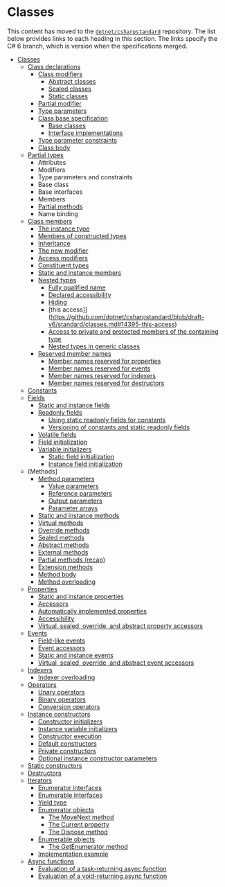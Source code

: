 # Classes

This content has moved to the [`dotnet/csharpstandard`](https://github.com/dotnet/csharpstandard) repository.
The list below provides links to each heading in this section. The links specify the C# 6 branch, which is version when the specifications merged.

- <a id="classes"></a>[Classes](https://github.com/dotnet/csharpstandard/blob/draft-v6/standard/classes.md#14-classes)
  - <a id="class-declarations"></a>[Class declarations](https://github.com/dotnet/csharpstandard/blob/draft-v6/standard/classes.md#142-class-declarations)
    - <a id="class-modifiers"></a>[Class modifiers](https://github.com/dotnet/csharpstandard/blob/draft-v6/standard/classes.md#1422-class-modifiers)
      - <a id="abstract-classes"></a>[Abstract classes](https://github.com/dotnet/csharpstandard/blob/draft-v6/standard/classes.md#14222-abstract-classes)
      - <a id="sealed-classes"></a>[Sealed classes](https://github.com/dotnet/csharpstandard/blob/draft-v6/standard/classes.md#14223-sealed-classes)
      - <a id="static-classes"></a>[Static classes](https://github.com/dotnet/csharpstandard/blob/draft-v6/standard/classes.md#14224-static-classes)
    - <a id="partial-modifier"></a>[Partial modifier](https://github.com/dotnet/csharpstandard/blob/draft-v6/standard/classes.md#1427-partial-declarations)
    - <a id="type-parameters"></a>[Type parameters](https://github.com/dotnet/csharpstandard/blob/draft-v6/standard/classes.md#1423-type-parameters)
    - <a id="class-base-specification"></a>[Class base specification](https://github.com/dotnet/csharpstandard/blob/draft-v6/standard/classes.md#1424-class-base-specification)
      - <a id="base-classes"></a>[Base classes](https://github.com/dotnet/csharpstandard/blob/draft-v6/standard/classes.md#14242-base-classes)
      - <a id="interface-implementations"></a>[Interface implementations](https://github.com/dotnet/csharpstandard/blob/draft-v6/standard/classes.md#14243-interface-implementations)
    - <a id="type-parameter-constraints"></a>[Type parameter constraints](https://github.com/dotnet/csharpstandard/blob/draft-v6/standard/classes.md#1425-type-parameter-constraints)
    - <a id="class-body"></a>[Class body](https://github.com/dotnet/csharpstandard/blob/draft-v6/standard/classes.md#1426-class-body)
  - <a id="partial-types"></a>[Partial types](https://github.com/dotnet/csharpstandard/blob/draft-v6/standard/classes.md#1427-partial-declarations)
    - <a id="attributes"></a>Attributes
    - <a id="modifiers"></a>Modifiers
    - <a id="type-parameters-and-constraints"></a>Type parameters and constraints
    - <a id="base-class"></a>Base class
    - <a id="base-interfaces"></a>Base interfaces
    - <a id="members"></a>Members
    - <a id="partial-methods"></a>[Partial methods](https://github.com/dotnet/csharpstandard/blob/draft-v6/standard/classes.md#1469-partial-methods)
    - <a id="name-binding"></a>Name binding
  - <a id="class-members"></a>[Class members](https://github.com/dotnet/csharpstandard/blob/draft-v6/standard/classes.md#143-class-members)
    - <a id="the-instance-type"></a>[The instance type](https://github.com/dotnet/csharpstandard/blob/draft-v6/standard/classes.md#1432-the-instance-type)
    - <a id="members-of-constructed-types"></a>[Members of constructed types](https://github.com/dotnet/csharpstandard/blob/draft-v6/standard/classes.md#1433-members-of-constructed-types)
    - <a id="inheritance"></a>[Inheritance](https://github.com/dotnet/csharpstandard/blob/draft-v6/standard/classes.md#1434-inheritance)
    - <a id="the-new-modifier"></a>[The new modifier](https://github.com/dotnet/csharpstandard/blob/draft-v6/standard/classes.md#1435-the-new-modifier)
    - <a id="access-modifiers"></a>[Access modifiers](https://github.com/dotnet/csharpstandard/blob/draft-v6/standard/classes.md#1436-access-modifiers)
    - <a id="constituent-types"></a>[Constituent types](https://github.com/dotnet/csharpstandard/blob/draft-v6/standard/classes.md#1437-constituent-types)
    - <a id="static-and-instance-members"></a>[Static and instance members](https://github.com/dotnet/csharpstandard/blob/draft-v6/standard/classes.md#1438-static-and-instance-members)
    - <a id="nested-types"></a>[Nested types](https://github.com/dotnet/csharpstandard/blob/draft-v6/standard/classes.md#1439-nested-types)
      - <a id="fully-qualified-name"></a>[Fully qualified name](https://github.com/dotnet/csharpstandard/blob/draft-v6/standard/classes.md#14392-fully-qualified-name)
      - <a id="declared-accessibility"></a>[Declared accessibility](https://github.com/dotnet/csharpstandard/blob/draft-v6/standard/classes.md#14393-declared-accessibility)
      - <a id="hiding"></a>[Hiding](https://github.com/dotnet/csharpstandard/blob/draft-v6/standard/classes.md#14394-hiding)
      - <a id="this-access"></a>[this access]](https://github.com/dotnet/csharpstandard/blob/draft-v6/standard/classes.md#14395-this-access)
      - <a id="access-to-private-and-protected-members-of-the-containing-type"></a>[Access to private and protected members of the containing type](https://github.com/dotnet/csharpstandard/blob/draft-v6/standard/classes.md#14396-access-to-private-and-protected-members-of-the-containing-type)
      - <a id="nested-types-in-generic-classes"></a>[Nested types in generic classes](https://github.com/dotnet/csharpstandard/blob/draft-v6/standard/classes.md#14397-nested-types-in-generic-classes)
    - <a id="reserved-member-names"></a>[Reserved member names](https://github.com/dotnet/csharpstandard/blob/draft-v6/standard/classes.md#14310-reserved-member-names)
      - <a id="member-names-reserved-for-properties"></a>[Member names reserved for properties](https://github.com/dotnet/csharpstandard/blob/draft-v6/standard/classes.md#143102-member-names-reserved-for-properties) 
      - <a id="member-names-reserved-for-events"></a>[Member names reserved for events](https://github.com/dotnet/csharpstandard/blob/draft-v6/standard/classes.md#143103-member-names-reserved-for-events)
      - <a id="member-names-reserved-for-indexers"></a>[Member names reserved for indexers](https://github.com/dotnet/csharpstandard/blob/draft-v6/standard/classes.md#143104-member-names-reserved-for-indexers)
      - <a id="member-names-reserved-for-destructors"></a>[Member names reserved for destructors](https://github.com/dotnet/csharpstandard/blob/draft-v6/standard/classes.md#143105-member-names-reserved-for-finalizers)
  - <a id="constants"></a>[Constants](https://github.com/dotnet/csharpstandard/blob/draft-v6/standard/classes.md#144-constants)
  - <a id="fields"></a>[Fields](https://github.com/dotnet/csharpstandard/blob/draft-v6/standard/classes.md#145-fields)
    - <a id="static-and-instance-fields"></a>[Static and instance fields](https://github.com/dotnet/csharpstandard/blob/draft-v6/standard/classes.md#1452-static-and-instance-fields)
    - <a id="readonly-fields"></a>[Readonly fields](https://github.com/dotnet/csharpstandard/blob/draft-v6/standard/classes.md#1453-readonly-fields)
      - <a id="using-static-readonly-fields-for-constants"></a>[Using static readonly fields for constants](https://github.com/dotnet/csharpstandard/blob/draft-v6/standard/classes.md#14532-using-static-readonly-fields-for-constants)
      - <a id="versioning-of-constants-and-static-readonly-fields"></a>[Versioning of constants and static readonly fields](https://github.com/dotnet/csharpstandard/blob/draft-v6/standard/classes.md#14533-versioning-of-constants-and-static-readonly-fields)
    - <a id="volatile-fields"></a>[Volatile fields](https://github.com/dotnet/csharpstandard/blob/draft-v6/standard/classes.md#1454-volatile-fields)
    - <a id="field-initialization"></a>[Field initialization](https://github.com/dotnet/csharpstandard/blob/draft-v6/standard/classes.md#1455-field-initialization)
    - <a id="variable-initializers"></a>[Variable initializers](https://github.com/dotnet/csharpstandard/blob/draft-v6/standard/classes.md#1456-variable-initializers)
      - <a id="static-field-initialization"></a>[Static field initialization](https://github.com/dotnet/csharpstandard/blob/draft-v6/standard/classes.md#14562-static-field-initialization)
      - <a id="instance-field-initialization"></a>[Instance field initialization](https://github.com/dotnet/csharpstandard/blob/draft-v6/standard/classes.md#14563-instance-field-initialization)
  - <a id="methods"></a>[Methods]
    - <a id="method-parameters"></a>[Method parameters](https://github.com/dotnet/csharpstandard/blob/draft-v6/standard/classes.md#1462-method-parameters)
      - <a id="value-parameters"></a>[Value parameters](https://github.com/dotnet/csharpstandard/blob/draft-v6/standard/classes.md#14622-value-parameters)
      - <a id="reference-parameters"></a>[Reference parameters](https://github.com/dotnet/csharpstandard/blob/draft-v6/standard/classes.md#14623-reference-parameters)
      - <a id="output-parameters"></a>[Output parameters](https://github.com/dotnet/csharpstandard/blob/draft-v6/standard/classes.md#14624-output-parameters)
      - <a id="parameter-arrays"></a>[Parameter arrays](https://github.com/dotnet/csharpstandard/blob/draft-v6/standard/classes.md#14625-parameter-arrays)
    - <a id="static-and-instance-methods"></a>[Static and instance methods](https://github.com/dotnet/csharpstandard/blob/draft-v6/standard/classes.md#1463-static-and-instance-methods)
    - <a id="virtual-methods"></a>[Virtual methods](https://github.com/dotnet/csharpstandard/blob/draft-v6/standard/classes.md#1464-virtual-methods)
    - <a id="override-methods"></a>[Override methods](https://github.com/dotnet/csharpstandard/blob/draft-v6/standard/classes.md#1465-override-methods)
    - <a id="sealed-methods"></a>[Sealed methods](https://github.com/dotnet/csharpstandard/blob/draft-v6/standard/classes.md#1466-sealed-methods)
    - <a id="abstract-methods"></a>[Abstract methods](https://github.com/dotnet/csharpstandard/blob/draft-v6/standard/classes.md#1467-abstract-methods)
    - <a id="external-methods"></a>[External methods](https://github.com/dotnet/csharpstandard/blob/draft-v6/standard/classes.md#1468-external-methods)
    - <a id="partial-methods-(recap)"></a>[Partial methods (recap)](https://github.com/dotnet/csharpstandard/blob/draft-v6/standard/classes.md#1469-partial-methods)
    - <a id="extension-methods"></a>[Extension methods](https://github.com/dotnet/csharpstandard/blob/draft-v6/standard/classes.md#14610-extension-methods)
    - <a id="method-body"></a>[Method body](https://github.com/dotnet/csharpstandard/blob/draft-v6/standard/classes.md#14611-method-body)
    - <a id="method-overloading"></a>[Method overloading](https://github.com/dotnet/csharpstandard/blob/draft-v6/standard/classes.md#146-methods)
  - <a id="properties"></a>[Properties](https://github.com/dotnet/csharpstandard/blob/draft-v6/standard/classes.md#147-properties)
    - <a id="static-and-instance-properties"></a>[Static and instance properties](https://github.com/dotnet/csharpstandard/blob/draft-v6/standard/classes.md#1472-static-and-instance-properties)
    - <a id="accessors"></a>[Accessors](https://github.com/dotnet/csharpstandard/blob/draft-v6/standard/classes.md#1473-accessors)
    - <a id="automatically-implemented-properties"></a>[Automatically implemented properties](https://github.com/dotnet/csharpstandard/blob/draft-v6/standard/classes.md#1474-automatically-implemented-properties)
    - <a id="accessibility"></a>[Accessibility](https://github.com/dotnet/csharpstandard/blob/draft-v6/standard/classes.md#1475-accessibility)
    - <a id="virtual-sealed-override-and-abstract-property-accessors"></a>[Virtual, sealed, override, and abstract property accessors](https://github.com/dotnet/csharpstandard/blob/draft-v6/standard/classes.md#1476-virtual-sealed-override-and-abstract-accessors)
  - <a id="events"></a>[Events](https://github.com/dotnet/csharpstandard/blob/draft-v6/standard/classes.md#148-events)
    - <a id="field-like-events"></a>[Field-like events](https://github.com/dotnet/csharpstandard/blob/draft-v6/standard/classes.md#1482-field-like-events)
    - <a id="event-accessors"></a>[Event accessors](https://github.com/dotnet/csharpstandard/blob/draft-v6/standard/classes.md#1483-event-accessors)
    - <a id="static-and-instance-events"></a>[Static and instance events](https://github.com/dotnet/csharpstandard/blob/draft-v6/standard/classes.md#1484-static-and-instance-events)
    - <a id="virtual-sealed-override-and-abstract-event-accessors"></a>[Virtual, sealed, override, and abstract event accessors](https://github.com/dotnet/csharpstandard/blob/draft-v6/standard/classes.md#1485-virtual-sealed-override-and-abstract-accessors)
  - <a id="indexers"></a>[Indexers](https://github.com/dotnet/csharpstandard/blob/draft-v6/standard/classes.md#149-indexers)
    - <a id="indexer-overloading"></a>[Indexer overloading](https://github.com/dotnet/csharpstandard/blob/draft-v6/standard/classes.md#149-indexers)
  - <a id="operators"></a>[Operators](https://github.com/dotnet/csharpstandard/blob/draft-v6/standard/classes.md#1410-operators)
    - <a id="unary-operators"></a>[Unary operators](https://github.com/dotnet/csharpstandard/blob/draft-v6/standard/classes.md#14102-unary-operators)
    - <a id="binary-operators"></a>[Binary operators](https://github.com/dotnet/csharpstandard/blob/draft-v6/standard/classes.md#14103-binary-operators)
    - <a id="conversion-operators"></a>[Conversion operators](https://github.com/dotnet/csharpstandard/blob/draft-v6/standard/classes.md#14104-conversion-operators)
  - <a id="instance-constructors"></a>[Instance constructors](https://github.com/dotnet/csharpstandard/blob/draft-v6/standard/classes.md#1411-instance-constructors)
    - <a id="constructor-initializers"></a>[Constructor initializers](https://github.com/dotnet/csharpstandard/blob/draft-v6/standard/classes.md#14112-constructor-initializers)
    - <a id="instance-variable-initializers"></a>[Instance variable initializers](https://github.com/dotnet/csharpstandard/blob/draft-v6/standard/classes.md#14113-instance-variable-initializers)
    - <a id="constructor-execution"></a>[Constructor execution](https://github.com/dotnet/csharpstandard/blob/draft-v6/standard/classes.md#14114-constructor-execution)
    - <a id="default-constructors"></a>[Default constructors](https://github.com/dotnet/csharpstandard/blob/draft-v6/standard/classes.md#14115-default-constructors)
    - <a id="private-constructors"></a>[Private constructors](https://github.com/dotnet/csharpstandard/blob/draft-v6/standard/classes.md#1411-instance-constructors)
    - <a id="optional-instance-constructor-parameters"></a>[Optional instance constructor parameters](https://github.com/dotnet/csharpstandard/blob/draft-v6/standard/classes.md#1411-instance-constructors)
  - <a id="static-constructors"></a>[Static constructors](https://github.com/dotnet/csharpstandard/blob/draft-v6/standard/classes.md#1412-static-constructors)
  - <a id="destructors"></a>[Destructors](https://github.com/dotnet/csharpstandard/blob/draft-v6/standard/classes.md#1413-finalizers)
  - <a id="iterators"></a>[Iterators](https://github.com/dotnet/csharpstandard/blob/draft-v6/standard/classes.md#1414-iterators)
    - <a id="enumerator-interfaces"></a>[Enumerator interfaces](https://github.com/dotnet/csharpstandard/blob/draft-v6/standard/classes.md#14142-enumerator-interfaces)
    - <a id="enumerable-interfaces"></a>[Enumerable interfaces](https://github.com/dotnet/csharpstandard/blob/draft-v6/standard/classes.md#14143-enumerable-interfaces)
    - <a id="yield-type"></a>[Yield type](https://github.com/dotnet/csharpstandard/blob/draft-v6/standard/classes.md#14144-yield-type)
    - <a id="enumerator-objects"></a>[Enumerator objects](https://github.com/dotnet/csharpstandard/blob/draft-v6/standard/classes.md#14145-enumerator-objects)
      - <a id="the-movenext-method"></a>[The MoveNext method](https://github.com/dotnet/csharpstandard/blob/draft-v6/standard/classes.md#141452-the-movenext-method)
      - <a id="the-current-property"></a>[The Current property](https://github.com/dotnet/csharpstandard/blob/draft-v6/standard/classes.md#141453-the-current-property)
      - <a id="the-dispose-method"></a>[The Dispose method](https://github.com/dotnet/csharpstandard/blob/draft-v6/standard/classes.md#141454-the-dispose-method)
    - <a id="enumerable-objects"></a>[Enumerable objects](https://github.com/dotnet/csharpstandard/blob/draft-v6/standard/classes.md#14146-enumerable-objects)
      - <a id="the-getenumerator-method"></a>[The GetEnumerator method](https://github.com/dotnet/csharpstandard/blob/draft-v6/standard/classes.md#141462-the-getenumerator-method)
    - <a id="implementation-example"></a>[Implementation example](https://github.com/dotnet/csharpstandard/blob/draft-v6/standard/classes.md#1414-iterators)
  - <a id="async-functions"></a>[Async functions](https://github.com/dotnet/csharpstandard/blob/draft-v6/standard/classes.md#1415-async-functions)
    - <a id="evaluation-of-a-task-returning-async-function"></a>[Evaluation of a task-returning async function](https://github.com/dotnet/csharpstandard/blob/draft-v6/standard/classes.md#14152-evaluation-of-a-task-returning-async-function)
    - <a id="evaluation-of-a-void-returning-async-function"></a>[Evaluation of a void-returning async function](https://github.com/dotnet/csharpstandard/blob/draft-v6/standard/classes.md#14153-evaluation-of-a-void-returning-async-function)
